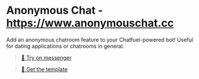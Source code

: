 # Anonymous Chat - https://www.anonymouschat.cc
Add an anonymous chatroom feature to your Chatfuel-powered bot! Useful for dating applications or chatrooms in general.

> [💬 Try on messenger](https://m.me/anonymouschat.cc)

> [🤲 Get the template](https://dashboard.chatfuel.com/#/templates/category/Tools)
